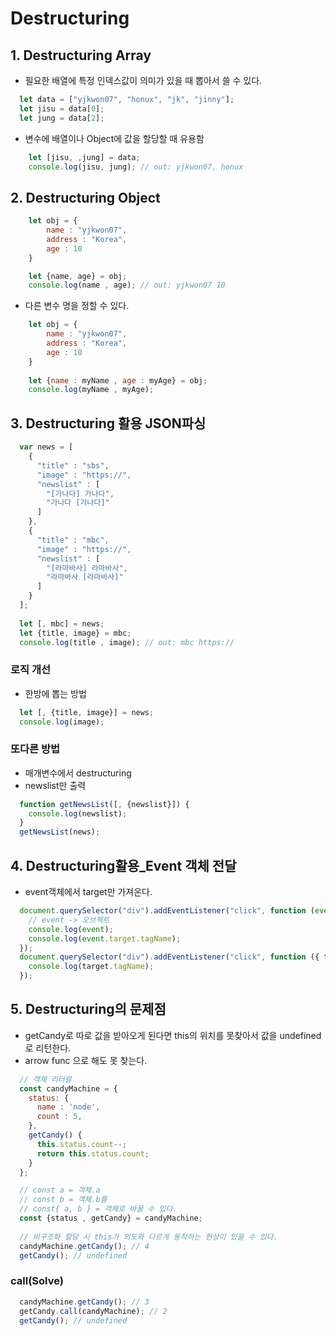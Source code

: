 # Destructuring

## 1. Destructuring Array

- 필요한 배열에 특정 인덱스값이 의미가 있을 때 뽑아서 쓸 수 있다.

```javascript
  let data = ["yjkwon07", "honux", "jk", "jinny"];  
  let jisu = data[0];
  let jung = data[2];
```

- 변수에 배열이나 Object에 값을 할당할 때 유용함

```javascript
    let [jisu, ,jung] = data;
    console.log(jisu, jung); // out: yjkwon07, honux
```

## 2. Destructuring Object

```javascript
    let obj = {
        name : "yjkwon07",
        address : "Korea",
        age : 10
    }

    let {name, age} = obj;
    console.log(name , age); // out: yjkwon07 10
```

- 다른 변수 명을 정할 수 있다.

```javascript
    let obj = {
        name : "yjkwon07",
        address : "Korea",
        age : 10
    }
    
    let {name : myName , age : myAge} = obj;
    console.log(myName , myAge);
```

## 3. Destructuring 활용 JSON파싱

```javascript
  var news = [
    {
      "title" : "sbs",
      "image" : "https://",
      "newslist" : [
        "[가나다] 가나다",
        "가나다 [가나다]"
      ]
    },
    {
      "title" : "mbc",
      "image" : "https://",
      "newslist" : [
        "[라마바사] 라마바사",
        "라마바사 [라마바사]"
      ] 
    }
  ];
  
  let [, mbc] = news; 
  let {title, image} = mbc;
  console.log(title , image); // out: mbc https://
```

### 로직 개선

- 한방에 뽑는 방법 

```javascript
  let [, {title, image}] = news;
  console.log(image);
```

### 또다른 방법

- 매개변수에서 destructuring
- newslist만 출력

```javascript
  function getNewsList([, {newslist}]) {
    console.log(newslist);
  }
  getNewsList(news);
```

## 4. Destructuring활용_Event 객체 전달

- event객체에서 target만 가져온다.

```javascript
  document.querySelector("div").addEventListener("click", function (event) {
    // event -> 오브젝트
    console.log(event);
    console.log(event.target.tagName);
  });
  document.querySelector("div").addEventListener("click", function ({ target }) {
    console.log(target.tagName);
  });
```

## 5. Destructuring의 문제점

- getCandy로 따로 값을 받아오게 된다면 this의 위치를 못찾아서 값을 undefined로 리턴한다.
- arrow func 으로 해도 못 찾는다.

```javascript
  // 객체 리터럴
  const candyMachine = {
    status: {
      name : 'node',
      count : 5,
    },
    getCandy() {
      this.status.count--;
      return this.status.count;
    }
  };

  // const a = 객체.a
  // const b = 객체.b를 
  // const{ a, b } = 객체로 바꿀 수 있다.
  const {status , getCandy} = candyMachine;
  
  // 비구조화 할당 시 this가 의도와 다르게 동작하는 현상이 있을 수 있다.
  candyMachine.getCandy(); // 4
  getCandy(); // undefined 
```

### call(Solve)

```javascript
  candyMachine.getCandy(); // 3
  getCandy.call(candyMachine); // 2
  getCandy(); // undefined
```